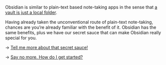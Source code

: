Obsidian is similar to plain-text based note-taking apps in the sense that [a vault is just a local folder](../Vault%20is%20just%20a%20local%20folder.md).

Having already taken the unconventional route of plain-text note-taking, chances are you’re already familiar with the benefit of it. Obsidian has the same benefits, plus we have our secret sauce that can make Obsidian really special for you.

→ [Tell me more about that secret sauce!](../Plugins%20make%20Obsidian%20special%20for%20you.md)

→ [Say no more. How do I get started?](../Guides/Get%20started%20with%20Obsidian.md)